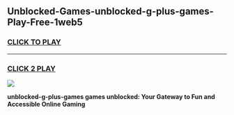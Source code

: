 
## Unblocked-Games-unblocked-g-plus-games-Play-Free-1web5
<h3>
<a href="https://premium76.site?title=unblocked-g-plus-games&ref=12A">CLICK TO PLAY</a></h3>
<hr>

<h3>
<a href="https://premium76.site?title=unblocked-g-plus-games&ref=12A">CLICK 2 PLAY</a>
  
</h3>

<a href="https://premium76.site?title=unblocked-g-plus-games&ref=12A"><img src="https://clearcache.store/games.png"></a>


**unblocked-g-plus-games games unblocked: Your Gateway to Fun and Accessible Online Gaming**
